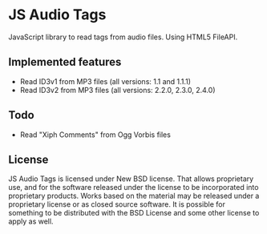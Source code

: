 JS Audio Tags
=====

JavaScript library to read tags from audio files.
Using HTML5 FileAPI.

Implemented features
--------------------

- Read ID3v1 from MP3 files (all versions: 1.1 and 1.1.1)
- Read ID3v2 from MP3 files (all versions: 2.2.0, 2.3.0, 2.4.0)

Todo
-------

- Read "Xiph Comments" from Ogg Vorbis files

License
-------

JS Audio Tags is licensed under New BSD license. That allows proprietary use, and for
the software released under the license to be incorporated into proprietary
products. Works based on the material may be released under a proprietary license
or as closed source software. It is possible for something to be distributed
with the BSD License and some other license to apply as well.
